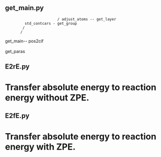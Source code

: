 ## get_main.py
                            / adjust_atoms -- get_layer
             std_contcars - get_group
            /
           /
get_main--  pos2cif
           \
            \
              get_paras

## E2rE.py
#  Transfer absolute energy to reaction energy without ZPE.

## E2fE.py
#  Transfer absolute energy to reaction energy with ZPE.
